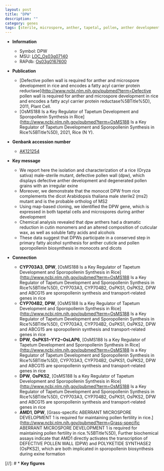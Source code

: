 ```yaml
---
layout: post
title: "DPW"
description: ""
category: genes
tags: [sterile, microspore, anther, tapetal, pollen, anther development, grain, cuticle, cutin]
---
```


* **Information**  
    + Symbol: DPW  
    + MSU: [LOC_Os03g07140](http://rice.uga.edu/cgi-bin/ORF_infopage.cgi?orf=LOC_Os03g07140)  
    + RAPdb: [Os03g0167600](http://rapdb.dna.affrc.go.jp/viewer/gbrowse_details/irgsp1?name=Os03g0167600)  

* **Publication**  
    + [Defective pollen wall is required for anther and microspore development in rice and encodes a fatty acyl carrier protein reductase](http://www.ncbi.nlm.nih.gov/pubmed?term=Defective pollen wall is required for anther and microspore development in rice and encodes a fatty acyl carrier protein reductase%5BTitle%5D), 2011, Plant Cell.
    + [OsMS188 Is a Key Regulator of Tapetum Development and Sporopollenin Synthesis in Rice](http://www.ncbi.nlm.nih.gov/pubmed?term=OsMS188 Is a Key Regulator of Tapetum Development and Sporopollenin Synthesis in Rice%5BTitle%5D), 2021, Rice (N Y).

* **Genbank accession number**  
    + [AK121254](http://www.ncbi.nlm.nih.gov/nuccore/AK121254)

* **Key message**  
    + We report here the isolation and characterization of a rice (Oryza sativa) male-sterile mutant, defective pollen wall (dpw), which displays defective anther development and degenerated pollen grains with an irregular exine
    + Moreover, we demonstrate that the monocot DPW from rice complements the dicot Arabidopsis thaliana male sterile2 (ms2) mutant and is the probable ortholog of MS2
    + Using map-based cloning, we identified the DPW gene, which is expressed in both tapetal cells and microspores during anther development
    + Chemical analysis revealed that dpw anthers had a dramatic reduction in cutin monomers and an altered composition of cuticular wax, as well as soluble fatty acids and alcohols
    + These data suggest that DPWs participate in a conserved step in primary fatty alcohol synthesis for anther cuticle and pollen sporopollenin biosynthesis in monocots and dicots

* **Connection**  
    + __CYP703A3__, __DPW__, [OsMS188 Is a Key Regulator of Tapetum Development and Sporopollenin Synthesis in Rice](http://www.ncbi.nlm.nih.gov/pubmed?term=OsMS188 Is a Key Regulator of Tapetum Development and Sporopollenin Synthesis in Rice%5BTitle%5D),  CYP703A3, CYP704B2, OsPKS1, OsPKS2, DPW and ABCG15 are sporopollenin synthesis and transport-related genes in rice
    + __CYP704B2__, __DPW__, [OsMS188 Is a Key Regulator of Tapetum Development and Sporopollenin Synthesis in Rice](http://www.ncbi.nlm.nih.gov/pubmed?term=OsMS188 Is a Key Regulator of Tapetum Development and Sporopollenin Synthesis in Rice%5BTitle%5D),  CYP703A3, CYP704B2, OsPKS1, OsPKS2, DPW and ABCG15 are sporopollenin synthesis and transport-related genes in rice
    + __DPW__, __OsPKS1~YY2~OsLAP6__, [OsMS188 Is a Key Regulator of Tapetum Development and Sporopollenin Synthesis in Rice](http://www.ncbi.nlm.nih.gov/pubmed?term=OsMS188 Is a Key Regulator of Tapetum Development and Sporopollenin Synthesis in Rice%5BTitle%5D),  CYP703A3, CYP704B2, OsPKS1, OsPKS2, DPW and ABCG15 are sporopollenin synthesis and transport-related genes in rice
    + __DPW__, __OsPKS2__, [OsMS188 Is a Key Regulator of Tapetum Development and Sporopollenin Synthesis in Rice](http://www.ncbi.nlm.nih.gov/pubmed?term=OsMS188 Is a Key Regulator of Tapetum Development and Sporopollenin Synthesis in Rice%5BTitle%5D),  CYP703A3, CYP704B2, OsPKS1, OsPKS2, DPW and ABCG15 are sporopollenin synthesis and transport-related genes in rice
    + __AMD1__, __DPW__, [Grass-specific ABERRANT MICROSPORE DEVELOPMENT 1 is required for maintaining pollen fertility in rice.](http://www.ncbi.nlm.nih.gov/pubmed?term=Grass-specific ABERRANT MICROSPORE DEVELOPMENT 1 is required for maintaining pollen fertility in rice.%5BTitle%5D),  Further biochemical assays indicate that AMD1 directly activates the transcription of DEFECTIVE POLLEN WALL (DPW) and POLYKETIDE SYNTHASE2 (OsPKS2), which are both implicated in sporopollenin biosynthesis during exine formation

[//]: # * **Key figures**  


